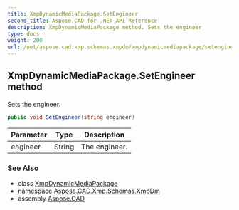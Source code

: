 ```yaml
---
title: XmpDynamicMediaPackage.SetEngineer
second_title: Aspose.CAD for .NET API Reference
description: XmpDynamicMediaPackage method. Sets the engineer
type: docs
weight: 200
url: /net/aspose.cad.xmp.schemas.xmpdm/xmpdynamicmediapackage/setengineer/
---
```

## XmpDynamicMediaPackage.SetEngineer method

Sets the engineer.

```csharp
public void SetEngineer(string engineer)
```

| Parameter | Type | Description |
| --- | --- | --- |
| engineer | String | The engineer. |

### See Also

* class [XmpDynamicMediaPackage](../)
* namespace [Aspose.CAD.Xmp.Schemas.XmpDm](../../xmpdynamicmediapackage/)
* assembly [Aspose.CAD](../../../)


